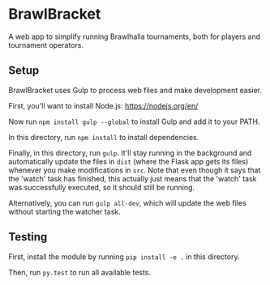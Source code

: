 # BrawlBracket
A web app to simplify running Brawlhalla tournaments, both for players and tournament operators.


## Setup
BrawlBracket uses Gulp to process web files and make development easier.

First, you'll want to install Node.js: https://nodejs.org/en/

Now run `npm install gulp --global` to install Gulp and add it to your PATH.

In this directory, run `npm install` to install dependencies.

Finally, in this directory, run `gulp`. It'll stay running in the background and automatically update the files in
`dist` (where the Flask app gets its files) whenever you make modifications in `src`. Note that even though it says that
the 'watch' task has finished, this actually just means that the 'watch' task was successfully executed, so it should
still be running.

Alternatively, you can run `gulp all-dev`, which will update the web files without starting the watcher task.


## Testing
First, install the module by running `pip install -e .` in this directory.

Then, run `py.test` to run all available tests.